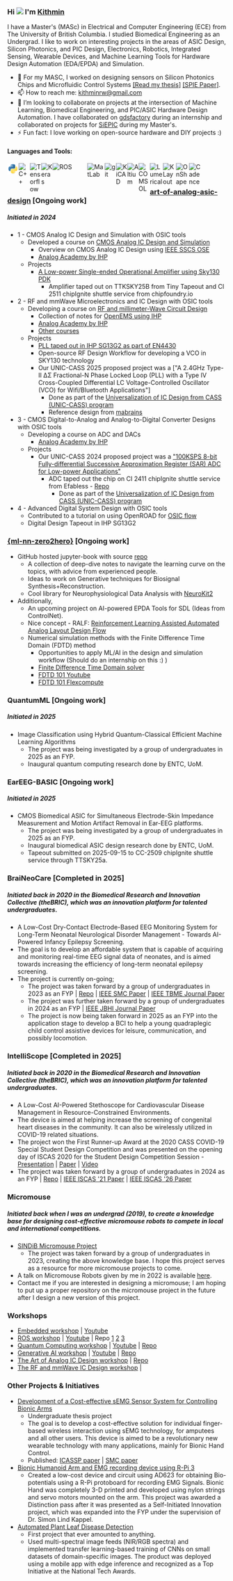 ### Hi <img src="https://media.giphy.com/media/hvRJCLFzcasrR4ia7z/giphy.gif" width="25px"> I'm [Kithmin](https://www.kithminrw.com/)

I have a Master's (MASc) in Electrical and Computer Engineering (ECE) from The University of British Columbia. I studied Biomedical Engineering as an Undergrad. I like to work on interesting projects in the areas of ASIC Design, Silicon Photonics, and PIC Design, Electronics, Robotics, Integrated Sensing, Wearable Devices, and Machine Learning Tools for Hardware Design Automation (EDA/EPDA) and Simulation.

- 🔭 For my MASC, I worked on designing sensors on Silicon Photonics Chips and Microfluidic Control Systems [[Read my thesis]](https://open.library.ubc.ca/soa/cIRcle/collections/ubctheses/24/items/1.0445597) [[SPIE Paper]](https://www.spiedigitallibrary.org/conference-proceedings-of-spie/13312/133120K/Towards-on-chip-integration-of-a-silicon-photonic-microfluidic-thermal/10.1117/12.3040917.short). 
- 📫 How to reach me: kithminrw@gmail.com
- 👯 I’m looking to collaborate on projects at the intersection of Machine Learning, Biomedical Engineering, and PIC/ASIC Hardware Design Automation. I have collaborated on [gdsfactory](https://gdsfactory.github.io/gdsfactory/) during an internship and collaborated on projects for [SiEPIC](https://github.com/SiEPIC) during my Master's.
- ⚡ Fun fact: I love working on open-source hardware and DIY projects :)

#### Languages and Tools:

[<img align="left" alt="Python" width="26px" src="https://raw.githubusercontent.com/devicons/devicon/master/icons/python/python-original.svg" />]()
[<img align="left" alt="C++" width="26px" src="https://raw.githubusercontent.com/isocpp/logos/master/cpp_logo.svg" />]()
[<img align="left" alt="Tensorflow" width="26px" src="https://raw.githubusercontent.com/valohai/ml-logos/master/tensorflow-tf.svg" />]()
[<img align="left" alt="Keras" width="26px" src="https://raw.githubusercontent.com/valohai/ml-logos/master/keras.svg" />]()
[<img align="left" alt="ROS" width="80px" src="https://upload.wikimedia.org/wikipedia/commons/thumb/b/bb/Ros_logo.svg/1280px-Ros_logo.svg.png" />]()
[<img align="left" alt="MatLab" width="40px" src="https://upload.wikimedia.org/wikipedia/commons/thumb/2/21/Matlab_Logo.png/667px-Matlab_Logo.png" />]()
[<img align="left" alt="git" width="26px" src="https://upload.wikimedia.org/wikipedia/commons/thumb/3/3f/Git_icon.svg/2048px-Git_icon.svg.png" />]()
[<img align="left" alt="KiCAD" width="26px" src="https://avatars.githubusercontent.com/u/3374914?s=200&v=4" />]()
[<img align="left" alt="Altium" width="26px" src="https://upload.wikimedia.org/wikipedia/commons/e/ea/Altium_Designer_Logo.png" />]()
[<img align="left" alt="COMSOL" width="26px" src="https://play-lh.googleusercontent.com/gdPzb-Oss6wI0v5P9HY5N15eb-nroNCiRnPXrtjvV2zoz4Q0Buw67e_RYkF0CsYvMx7F" />]()
[<img align="left" alt="Lumerical" width="30px" src="https://pbs.twimg.com/profile_images/1258494918634291200/tgR7gdWK_400x400.jpg" />]()
[<img align="left" alt="KLayout" width="30px" src="https://avatars.githubusercontent.com/u/46386928?s=200&v=4" />]()
[<img align="left" alt="OnShape" width="30px" src="https://play-lh.googleusercontent.com/yAS9WJJnjlCx77RxIvJSssrixhCdUxnBlM3CuPnQpl8QI3Ez19KreBL4xREc1gtmK_Y" />]()
[<img align="left" alt="Cadence" width="30px" src="https://companieslogo.com/img/orig/CDNS-20a21ff7.png?t=1652258778" />]()
<br />
<br />

<!--
[![Kithmin's GitHub stats](https://github-readme-stats.vercel.app/api?username=kithminrw&show_icons=true&theme=dark)](https://github.com/anuraghazra/github-readme-stats)
-->

### [art-of-analog-asic-design](https://github.com/SkillSurf) [Ongoing work]
##### Initiated in 2024
- 1 - CMOS Analog IC Design and Simulation with OSIC tools
  - Developed a course on [CMOS Analog IC Design and Simulation](https://www.skillsurf.lk/cmos-ic-design)
    - Overview on CMOS Analog IC Design using [IEEE SSCS OSE](https://sscs-ose.github.io/)
    - [Analog Academy by IHP](https://github.com/IHP-GmbH/IHP-AnalogAcademy/tree/main)
  - Projects
    - [A Low-power Single-ended Operational Amplifier using Sky130 PDK](https://github.com/SkillSurf/ttsky25_se_opamp)
      - Amplifier taped out on TTKSKY25B from Tiny Tapeout and CI 2511 chipIgnite shuttle service from chipfoundry.io  
- 2 - RF and mmWave Microelectronics and IC Design with OSIC tools
  - Developing a course on [RF and millimeter-Wave Circuit Design](https://www.coursera.org/learn/rf-mmwave-circuit-design)
    - Collection of notes for [OpenEMS using IHP](https://github.com/VolkerMuehlhaus/openems_ihp_sg13g2)
    - [Analog Academy by IHP](https://github.com/IHP-GmbH/IHP-AnalogAcademy/tree/main)
    - [Other courses](https://analog-course.readthedocs.io/en/latest/introduction/about.html)
  - Projects
    - [PLL taped out in IHP SG13G2 as part of EN4430](https://github.com/avishkaherath/TO_July2025)
    - Open-source RF Design Workflow for developing a VCO in SKY130 technology
    - Our UNIC-CASS 2025 proposed project was a ["A 2.4GHz Type-II ∆Σ Fractional-N Phase Locked Loop (PLL) with a Type IV Cross-Coupled Differential LC Voltage-Controlled Oscillator (VCO) for Wifi/Bluetooth Applications"]
      - Done as part of the [Universalization of IC Design from CASS (UNIC-CASS) program](https://ieee-cas.org/universalization-ic-design-cass-unic-cass)
      - Reference design from [mabrains](https://github.com/mabrains/PLL_design/blob/main/docs/system_model.md)
- 3 - CMOS Digital-to-Analog and Analog-to-Digital Converter Designs with OSIC tools
  - Developing a course on ADC and DACs
    - [Analog Academy by IHP](https://github.com/IHP-GmbH/IHP-AnalogAcademy/tree/main)
  - Projects
    - Our UNIC-CASS 2024 proposed project was a ["100KSPS 8-bit Fully-differential Successive Approximation Register (SAR) ADC for Low-power Applications"](https://repositories.efabless.com/kithminrw/IC2-CASS-2024)
      - ADC taped out the chip on CI 2411 chipIgnite shuttle service from Efabless - [Repo](https://github.com/SkillSurf/8b-sar-adc-unic_cass)
        - Done as part of the [Universalization of IC Design from CASS (UNIC-CASS) program](https://ieee-cas.org/universalization-ic-design-cass-unic-cass)
- 4 - Advanced Digital System Design with OSIC tools
  - Contributed to a tutorial on using OpenROAD for [OSIC flow](https://github.com/SkillSurf/systemverilog/tree/master/osic_flow)
  - Digital Design Tapeout in IHP SG13G2

### [{ml-nn-zero2hero}](https://www.kithminrw.com/ml-nn-zero2hero/) [Ongoing work]
- GitHub hosted jupyter-book with source [repo](https://github.com/kithminrw/ml-nn-zero2hero)
  - A collection of deep-dive notes to navigate the learning curve on the topics, with advice from experienced people.
  - Ideas to work on Generative techniques for Biosignal Synthesis+Reconstruction.
  - Cool library for Neurophysiological Data Analysis with [NeuroKit2](https://neuropsychology.github.io/NeuroKit/index.html)
- Additionally,
  - An upcoming project on AI-powered EPDA Tools for SDL (Ideas from ControlNet).
  - Nice concept - RALF: [Reinforcement Learning Assisted Automated Analog Layout Design Flow](https://github.com/iic-jku/IIC-RALF)
  - Numerical simulation methods with the Finite Difference Time Domain (FDTD) method
    - Opportunities to apply ML/AI in the design and simulation workflow (Should do an internship on this :) )
    - [Finite Difference Time Domain solver](https://optics.ansys.com/hc/en-us/articles/360034914633-Finite-Difference-Time-Domain-FDTD-solver-introduction)
    - [FDTD 101 Youtube](https://www.youtube.com/watch?v=N1ohReRScls&list=PL7kxN4u_N9HGMhaR4SrTUro8VUmEjWNnI)
    - [FDTD 101 Flexcompute](https://www.flexcompute.com/fdtd101/)

### QuantumML [Ongoing work]
##### Initiated in 2025
- Image Classification using Hybrid Quantum-Classical Efficient Machine Learning Algorithms
  - The project was being investigated by a group of undergraduates in 2025 as an FYP.
  - Inaugural quantum computing research done by ENTC, UoM.

### EarEEG-BASIC [Ongoing work]
##### Initiated in 2025
- CMOS Biomedical ASIC for Simultaneous Electrode-Skin Impedance Measurement and Motion Artifact Removal in Ear-EEG platforms.
  - The project was being investigated by a group of undergraduates in 2025 as an FYP.
  - Inaugural biomedical ASIC design research done by ENTC, UoM.
  - Tapeout submitted on 2025-09-15 to CC-2509 chipIgnite shuttle service through TTSKY25a.
  
### BraiNeoCare [Completed in 2025]
##### Initiated back in 2020 in the Biomedical Research and Innovation Collective (theBRIC), which was an innovation platform for talented undergraduates. 
- A Low-Cost Dry-Contact Electrode-Based EEG Monitoring System for Long-Term Neonatal Neurological Disorder Management - Towards AI-Powered Infancy Epilepsy Screening.
- The goal is to develop an affordable system that is capable of acquiring and monitoring real-time EEG signal data of neonates, and is aimed towards increasing the efficiency of long-term neonatal epilepsy screening.
- The project is currently on-going;
  - The project was taken forward by a group of undergraduates in 2023 as an FYP | [Repo](https://github.com/Dinuka-1999/BraiNeoCare) | [IEEE SMC Paper](https://ieeexplore.ieee.org/abstract/document/10831030) | [IEEE TBME Journal Paper](https://arxiv.org/abs/2503.23338)
  - The project was further taken forward by a group of undergraduates in 2024 as an FYP | [IEEE JBHI Journal Paper]()
  - The project is now being taken forward in 2025 as an FYP into the application stage to develop a BCI to help a young quadraplegic child control assistive devices for leisure, communication, and possibly locomotion.

### IntelliScope [Completed in 2025]
##### Initiated back in 2020 in the Biomedical Research and Innovation Collective (theBRIC), which was an innovation platform for talented undergraduates. 
- A Low-Cost AI-Powered Stethoscope for Cardiovascular Disease Management in Resource-Constrained Environments.
- The device is aimed at helping increase the screening of congenital heart diseases in the community. It can also be wirelessly utilized in COVID-19 related situations.
- The project won the First Runner-up Award at the 2020 CASS COVID-19 Special Student Design Competition and was presented on the opening day of ISCAS 2020 for the Student Design Competition Session - [Presentation](https://drive.google.com/file/d/1RztRsTyAFzcmgW8hmfYzrs6aW5AQ1shj/view?usp=sharing) | [Paper](https://drive.google.com/file/d/19LmnasU0Bx8yN8EaQ_rB5XG1ntNo3QxQ/view) | [Video](https://www.youtube.com/watch?v=bDfqPbMdl5g) 
- The project was taken forward by a group of undergraduates in 2024 as an FYP | [Repo](https://github.com/intelliscope-ai) | [IEEE ISCAS '21 Paper](https://ieeexplore.ieee.org/document/9401093) | [IEEE ISCAS '26 Paper](https://arxiv.org/abs/2510.23819v1)

### Micromouse
##### Initiated back when I was an undergrad (2019), to create a knowledge base for designing cost-effective micromouse robots to compete in local and international competitions.
- [SINDiB Micromouse Project](https://github.com/sanjith1999/SINDiB-MicroMouse)
  - The project was taken forward by a group of undergraduates in 2023, creating the above knowledge base. I hope this project serves as a resource for more micromouse projects to come. 
- A talk on Micromouse Robots given by me in 2022 is available [here](https://docs.google.com/presentation/d/1EzACgUfxd5gQGBXqCMkfpz_SdqEy7rfr/edit?usp=sharing&ouid=110067105344034357131&rtpof=true&sd=true). 
- Contact me if you are interested in designing a micromouse; I am hoping to put up a proper repository on the micromouse project in the future after I design a new version of this project.

### Workshops
 - [Embedded workshop](https://slinspire.lk/events/embedded-workshop/) | [Youtube](https://www.youtube.com/playlist?list=PLTW6nNce5t3IieOTPeGCx0hxbSSmbx5Vh)
 - [ROS workshop](https://ent.uom.lk/2023/03/06/slrc-22-advanced-robotics-workshop-a-journey-into-the-realm-of-ros/) | [Youtube](https://www.youtube.com/playlist?list=PLycNPeCNJhVeX9AhiOXh-B5Pe4zxsPE2r) | Repo [1](https://github.com/sakunaharinda/ROS-Handson-Session-1.1) [2](https://github.com/sakunaharinda/ROS-Handson-Session-1.2) [3](https://github.com/sakunaharinda/ROS-Handson-Session-2)
 - [Quantum Computing workshop](https://ent.uom.lk/2023/04/02/workshop-on-quantum-computing/) | [Youtube](https://www.youtube.com/playlist?list=PL9cCjI9HkwwChpdyl5bGOTHq3KdenSiGn) | [Repo](https://github.com/SkillSurf/introduction_qc)
 - [Generative AI workshop](https://skillsurf.github.io/introduction_genAI/intro.html) | [Youtube](https://www.youtube.com/playlist?list=PLTW6nNce5t3IieOTPeGCx0hxbSSmbx5Vh) | [Repo](https://github.com/SkillSurf/introduction_genAI)
 - [The Art of Analog IC Design workshop](https://skillsurf.github.io/art_of_aicd/) | [Repo](https://github.com/SkillSurf/art_of_aicd)
 - [The RF and mmWave IC Design workshop]() | 

### Other Projects & Initiatives
- [Development of a Cost-effective sEMG Sensor System for Controlling Bionic Arms](https://github.com/Laknath1996/sEMG-Hand-Gesture-Recognition) 
  - Undergraduate thesis project
  - The goal is to develop a cost-effective solution for individual finger-based wireless interaction using sEMG technology, for amputees and all other users. This device is aimed to be a revolutionary new wearable technology with many applications, mainly for Bionic Hand Control.
  - Published: [ICASSP paper](https://ieeexplore.ieee.org/document/9054227) | [SMC paper](https://ieeexplore.ieee.org/document/9283285)
- [Bionic Humanoid Arm and EMG recording device using R-Pi 3](https://github.com/kithminrw/EMG_RPi_BionicHand)
  - Created a low-cost device and circuit using AD623 for obtaining Bio-potentials using a R-Pi protoboard for recording EMG Signals. Bionic Hand was completely 3-D printed and developed using nylon strings and servo motors mounted on the arm. This project was awarded a Distinction pass after it was presented as a Self-Initiated Innovation project, which was expanded into the FYP under the supervision of Dr. Simon Lind Kappel.
- [Automated Plant Leaf Disease Detection](https://github.com/kahnchana/Plant_Disease_Recognition)
  - First project that ever amounted to anything.
  - Used multi-spectral image feeds (NIR/RGB spectra) and implemented transfer learning-based training of CNNs on small datasets of domain-specific images. The product was deployed using a mobile app with edge inference and recognized as a Top Initiative at the National Tech Awards.


